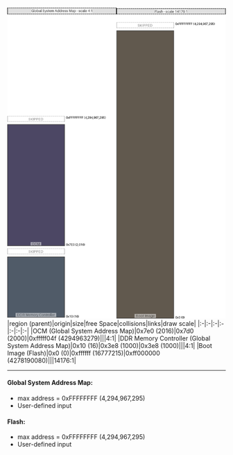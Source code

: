![memory map diagram](A7_region_freespace_exceeds_height-higher_maxaddress_set_diagram.png)
|region (parent)|origin|size|free Space|collisions|links|draw scale|
|:-|:-|:-|:-|:-|:-|:-|
|<span style='color:(17, 11, 49)'>OCM (Global System Address Map)</span>|0x7e0 (2016)|0x7d0 (2000)|0xfffff04f (4294963279)|||4:1|
|<span style='color:(22, 37, 54)'>DDR Memory Controller (Global System Address Map)</span>|0x10 (16)|0x3e8 (1000)|0x3e8 (1000)|||4:1|
|<span style='color:(45, 34, 20)'>Boot Image (Flash)</span>|0x0 (0)|0xffffff (16777215)|0xff000000 (4278190080)|||14176:1|

---
#### Global System Address Map:
- max address = 0xFFFFFFFF (4,294,967,295)
- User-defined input
#### Flash:
- max address = 0xFFFFFFFF (4,294,967,295)
- User-defined input